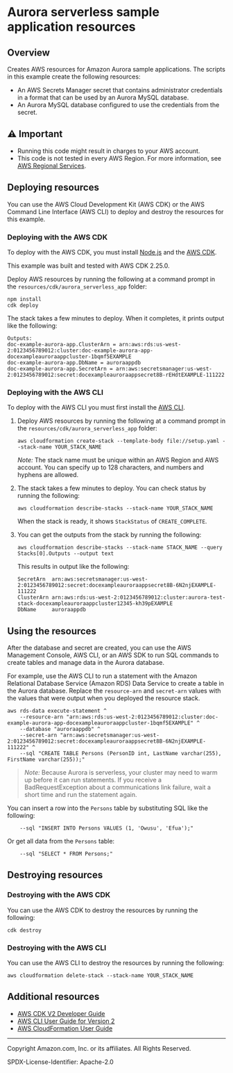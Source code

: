 # Aurora serverless sample application resources

## Overview

Creates AWS resources for Amazon Aurora sample applications. The scripts in this
example create the following resources:
 
* An AWS Secrets Manager secret that contains administrator credentials in a format 
that can be used by an Aurora MySQL database. 
* An Aurora MySQL database configured to use the credentials from the secret.

## ⚠️ Important

* Running this code might result in charges to your AWS account. 
* This code is not tested in every AWS Region. For more information, see [AWS Regional Services](https://aws.amazon.com/about-aws/global-infrastructure/regional-product-services).

## Deploying resources

You can use the AWS Cloud Development Kit (AWS CDK) or the AWS Command Line Interface
(AWS CLI) to deploy and destroy the resources for this example.

### Deploying with the AWS CDK

To deploy with the AWS CDK, you must install [Node.js](https://nodejs.org) and the 
[AWS CDK](https://docs.aws.amazon.com/cdk/v2/guide/getting_started.html).

This example was built and tested with AWS CDK 2.25.0.

Deploy AWS resources by running the following at a command prompt in the
`resources/cdk/aurora_serverless_app` folder:

```
npm install
cdk deploy
```

The stack takes a few minutes to deploy. When it completes, it prints output like 
the following:

```
Outputs:
doc-example-aurora-app.ClusterArn = arn:aws:rds:us-west-2:0123456789012:cluster:doc-example-aurora-app-docexampleauroraappcluster-1bqmf5EXAMPLE
doc-example-aurora-app.DbName = auroraappdb
doc-example-aurora-app.SecretArn = arn:aws:secretsmanager:us-west-2:0123456789012:secret:docexampleauroraappsecret8B-rEHdtEXAMPLE-111222
```

### Deploying with the AWS CLI 

To deploy with the AWS CLI you must first install the 
[AWS CLI](https://docs.aws.amazon.com/cli/latest/userguide/getting-started-install.html).

1. Deploy AWS resources by running the following at a command prompt in the 
    `resources/cdk/aurora_serverless_app` folder:
    
    ```
    aws cloudformation create-stack --template-body file://setup.yaml --stack-name YOUR_STACK_NAME
    ```
    
    *Note:* The stack name must be unique within an AWS Region and AWS account. You can 
    specify up to 128 characters, and numbers and hyphens are allowed.

2. The stack takes a few minutes to deploy. You can check status by running the following:

    ```
    aws cloudformation describe-stacks --stack-name YOUR_STACK_NAME
    ```
    
    When the stack is ready, it shows `StackStatus` of `CREATE_COMPLETE`.

3. You can get the outputs from the stack by running the following:

    ```
    aws cloudformation describe-stacks --stack-name STACK_NAME --query Stacks[0].Outputs --output text
    ```
    
    This results in output like the following: 
    
    ```
    SecretArn  arn:aws:secretsmanager:us-west-2:0123456789012:secret:docexampleauroraappsecret8B-6N2njEXAMPLE-111222
    ClusterArn arn:aws:rds:us-west-2:0123456789012:cluster:aurora-test-stack-docexampleauroraappcluster12345-kh39pEXAMPLE
    DbName     auroraappdb
    ```

## Using the resources

After the database and secret are created, you can use the AWS Management Console,
AWS CLI, or an AWS SDK to run SQL commands to create tables and manage data in the 
Aurora database.

For example, use the AWS CLI to run a statement with the Amazon Relational
Database Service (Amazon RDS) Data Service to create a table in the Aurora database. 
Replace the `resource-arn` and `secret-arn` values with the values that were output 
when you deployed the resource stack.

```
aws rds-data execute-statement ^
    --resource-arn "arn:aws:rds:us-west-2:0123456789012:cluster:doc-example-aurora-app-docexampleauroraappcluster-1bqmf5EXAMPLE" ^
    --database "auroraappdb" ^
    --secret-arn "arn:aws:secretsmanager:us-west-2:0123456789012:secret:docexampleauroraappsecret8B-6N2njEXAMPLE-111222" ^
    --sql "CREATE TABLE Persons (PersonID int, LastName varchar(255), FirstName varchar(255));"
```

> *Note:* Because Aurora is serverless, your cluster may need to warm up before it can 
> run statements. If you receive a BadRequestException about a communications link 
> failure, wait a short time and run the statement again. 

You can insert a row into the `Persons` table by substituting SQL like the following:

```
    --sql "INSERT INTO Persons VALUES (1, 'Owusu', 'Efua');"
```

Or get all data from the `Persons` table:

```
    --sql "SELECT * FROM Persons;"
```

## Destroying resources

### Destroying with the AWS CDK

You can use the AWS CDK to destroy the resources by running the following:

```
cdk destroy
```

### Destroying with the AWS CLI

You can use the AWS CLI to destroy the resources by running the following:

```
aws cloudformation delete-stack --stack-name YOUR_STACK_NAME
```

## Additional resources

* [AWS CDK V2 Developer Guide](https://docs.aws.amazon.com/cdk/v2/guide/home.html)
* [AWS CLI User Guide for Version 2](https://docs.aws.amazon.com/cli/latest/userguide/cli-chap-welcome.html)
* [AWS CloudFormation User Guide](https://docs.aws.amazon.com/AWSCloudFormation/latest/UserGuide/Welcome.html)

---

Copyright Amazon.com, Inc. or its affiliates. All Rights Reserved. 

SPDX-License-Identifier: Apache-2.0
